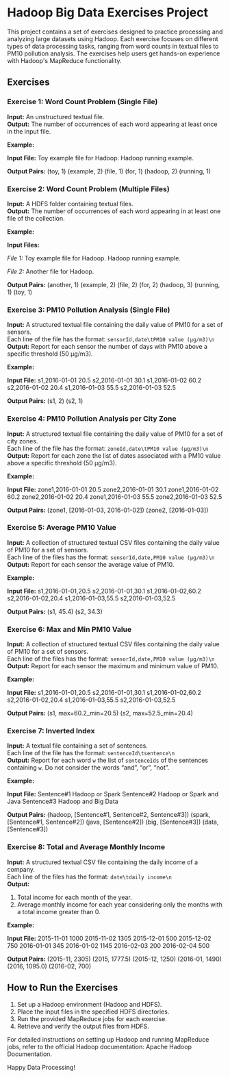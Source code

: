 # Hadoop Big Data Exercises Project

This project contains a set of exercises designed to practice processing and analyzing large datasets using Hadoop. Each exercise focuses on different types of data processing tasks, ranging from word counts in textual files to PM10 pollution analysis. The exercises help users get hands-on experience with Hadoop's MapReduce functionality.


## Exercises

### Exercise 1: Word Count Problem (Single File)
**Input:** An unstructured textual file.  
**Output:** The number of occurrences of each word appearing at least once in the input file.

**Example:**

**Input File:**
Toy example file for Hadoop. Hadoop running example.

**Output Pairs:**
(toy, 1)
(example, 2)
(file, 1)
(for, 1)
(hadoop, 2)
(running, 1)


### Exercise 2: Word Count Problem (Multiple Files)
**Input:** A HDFS folder containing textual files.  
**Output:** The number of occurrences of each word appearing in at least one file of the collection.

**Example:**

**Input Files:**

*File 1:*
Toy example
file for Hadoop.
Hadoop running
example.


*File 2:*
Another file for Hadoop.


**Output Pairs:**
(another, 1)
(example, 2)
(file, 2)
(for, 2)
(hadoop, 3)
(running, 1)
(toy, 1)


### Exercise 3: PM10 Pollution Analysis (Single File)
**Input:** A structured textual file containing the daily value of PM10 for a set of sensors.  
Each line of the file has the format: `sensorId,date\tPM10 value (μg/m3)\n`  
**Output:** Report for each sensor the number of days with PM10 above a specific threshold (50 μg/m3).

**Example:**

**Input File:**
s1,2016-01-01 20.5
s2,2016-01-01 30.1
s1,2016-01-02 60.2
s2,2016-01-02 20.4
s1,2016-01-03 55.5
s2,2016-01-03 52.5


**Output Pairs:**
(s1, 2)
(s2, 1)


### Exercise 4: PM10 Pollution Analysis per City Zone
**Input:** A structured textual file containing the daily value of PM10 for a set of city zones.  
Each line of the file has the format: `zoneId,date\tPM10 value (μg/m3)\n`  
**Output:** Report for each zone the list of dates associated with a PM10 value above a specific threshold (50 μg/m3).

**Example:**

**Input File:**
zone1,2016-01-01 20.5
zone2,2016-01-01 30.1
zone1,2016-01-02 60.2
zone2,2016-01-02 20.4
zone1,2016-01-03 55.5
zone2,2016-01-03 52.5

**Output Pairs:**
(zone1, [2016-01-03, 2016-01-02])
(zone2, [2016-01-03])



### Exercise 5: Average PM10 Value
**Input:** A collection of structured textual CSV files containing the daily value of PM10 for a set of sensors.  
Each line of the files has the format: `sensorId,date,PM10 value (μg/m3)\n`  
**Output:** Report for each sensor the average value of PM10.

**Example:**

**Input File:**
s1,2016-01-01,20.5
s2,2016-01-01,30.1
s1,2016-01-02,60.2
s2,2016-01-02,20.4
s1,2016-01-03,55.5
s2,2016-01-03,52.5

**Output Pairs:**
(s1, 45.4)
(s2, 34.3)


### Exercise 6: Max and Min PM10 Value
**Input:** A collection of structured textual CSV files containing the daily value of PM10 for a set of sensors.  
Each line of the files has the format: `sensorId,date,PM10 value (μg/m3)\n`  
**Output:** Report for each sensor the maximum and minimum value of PM10.

**Example:**

**Input File:**
s1,2016-01-01,20.5
s2,2016-01-01,30.1
s1,2016-01-02,60.2
s2,2016-01-02,20.4
s1,2016-01-03,55.5
s2,2016-01-03,52.5

**Output Pairs:**
(s1, max=60.2_min=20.5)
(s2, max=52.5_min=20.4)


### Exercise 7: Inverted Index
**Input:** A textual file containing a set of sentences.  
Each line of the file has the format: `sentenceId\tsentence\n`  
**Output:** Report for each word `w` the list of `sentenceIds` of the sentences containing `w`. Do not consider the words “and”, “or”, “not”.

**Example:**

**Input File:**
Sentence#1 Hadoop or Spark
Sentence#2 Hadoop or Spark and Java
Sentence#3 Hadoop and Big Data

**Output Pairs:**
(hadoop, [Sentence#1, Sentence#2, Sentence#3])
(spark, [Sentence#1, Sentence#2])
(java, [Sentence#2])
(big, [Sentence#3])
(data, [Sentence#3])

### Exercise 8: Total and Average Monthly Income
**Input:** A structured textual CSV file containing the daily income of a company.  
Each line of the files has the format: `date\tdaily income\n`  
**Output:** 
1. Total income for each month of the year.
2. Average monthly income for each year considering only the months with a total income greater than 0.

**Example:**

**Input File:**
2015-11-01 1000
2015-11-02 1305
2015-12-01 500
2015-12-02 750
2016-01-01 345
2016-01-02 1145
2016-02-03 200
2016-02-04 500

**Output Pairs:**
(2015-11, 2305) (2015, 1777.5)
(2015-12, 1250)
(2016-01, 1490) (2016, 1095.0)
(2016-02, 700)


## How to Run the Exercises

1. Set up a Hadoop environment (Hadoop and HDFS).
2. Place the input files in the specified HDFS directories.
3. Run the provided MapReduce jobs for each exercise.
4. Retrieve and verify the output files from HDFS.

For detailed instructions on setting up Hadoop and running MapReduce jobs, refer to the official Hadoop documentation: Apache Hadoop Documentation.

Happy Data Processing!